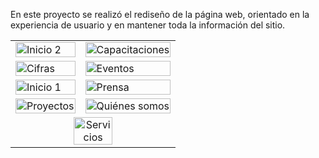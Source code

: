 <p>En este proyecto se realizó el rediseño de la página web, orientado en la experiencia de usuario y en mantener toda la información del sitio.</p>

<table>
  <tr>
    <td><img src="https://github.com/user-attachments/assets/e377972e-5613-4934-9f6c-f10879c75abc" alt="Inicio 2" width="100%"/></td>
    <td><img src="https://github.com/user-attachments/assets/0cbda18b-f034-487c-b97d-86e6929d3c9f" alt="Capacitaciones" width="100%"/></td>
  </tr>
  <tr>
    <td><img src="https://github.com/user-attachments/assets/abaa05a5-ee60-435b-91c8-7c66c6851f12" alt="Cifras" width="100%"/></td>
    <td><img src="https://github.com/user-attachments/assets/265ca155-4627-40ff-881d-2e80e0fa0a7b" alt="Eventos" width="100%"/></td>
  </tr>
  <tr>
    <td><img src="https://github.com/user-attachments/assets/46b8af33-b619-46ce-b1f1-9a2392e68284" alt="Inicio 1" width="100%"/></td>
    <td><img src="https://github.com/user-attachments/assets/f7a90646-0ea9-4dd8-8aed-9102a461542f" alt="Prensa" width="100%"/></td>
  </tr>
  <tr>
    <td><img src="https://github.com/user-attachments/assets/ba1e3f0f-6858-4b54-a22e-6069ebc6a2ea" alt="Proyectos" width="100%"/></td>
    <td><img src="https://github.com/user-attachments/assets/c168ff29-7627-45d0-b973-e7b014fba58e" alt="Quiénes somos" width="100%"/></td>
  </tr>
  <tr>
    <td colspan="2" align="center">
      <img src="https://github.com/user-attachments/assets/92c2b03f-258b-4b71-a726-06dbce8c7d51" alt="Servicios" width="50%"/>
    </td>
  </tr>
</table>
